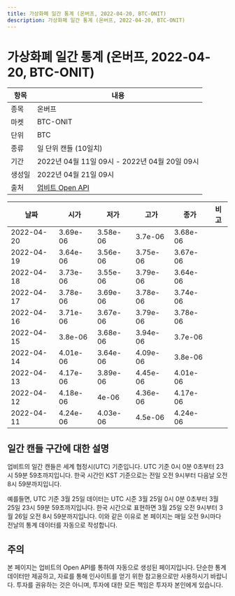 ```yaml
---
title: 가상화폐 일간 통계 (온버프, 2022-04-20, BTC-ONIT)
description: 가상화폐 일간 통계 (온버프, 2022-04-20, BTC-ONIT)
---
```



가상화폐 일간 통계 (온버프, 2022-04-20, BTC-ONIT)
===

|항목|내용|
|--|--|
|종목|온버프|
|마켓|BTC-ONIT|
|단위|BTC|
|종류|일 단위 캔들 (10일치)|
|기간|2022년 04월 11일 09시 - 2022년 04월 20일 09시|
|생성일|2022년 04월 21일 09시|
|출처|[업비트 Open API](https://docs.upbit.com)|


|날짜|시가|저가|고가|종가|비고|
|--|--|--|--|--|--|
|2022-04-20|3.69e-06|3.58e-06|3.7e-06|3.68e-06|    |
|2022-04-19|3.64e-06|3.56e-06|3.75e-06|3.67e-06|    |
|2022-04-18|3.73e-06|3.55e-06|3.79e-06|3.64e-06|    |
|2022-04-17|3.78e-06|3.69e-06|3.78e-06|3.74e-06|    |
|2022-04-16|3.71e-06|3.67e-06|3.79e-06|3.78e-06|    |
|2022-04-15|3.8e-06|3.68e-06|3.94e-06|3.7e-06|    |
|2022-04-14|4.01e-06|3.64e-06|4.09e-06|3.8e-06|    |
|2022-04-13|4.17e-06|3.89e-06|4.45e-06|4.01e-06|    |
|2022-04-12|4.18e-06|4e-06|4.36e-06|4.17e-06|    |
|2022-04-11|4.24e-06|4.03e-06|4.5e-06|4.24e-06|    |


일간 캔들 구간에 대한 설명
---


업비트의 일간 캔들은 세계 협정시(UTC) 기준입니다. 
UTC 기준 0시 0분 0초부터 23시 59분 59초까지입니다. 
한국 시간인 KST 기준으로는 전일 오전 9시부터 다음날 오전 8시 59분까지입니다. 


예를들면, UTC 기준 3월 25일 데이터는 UTC 시준 3월 25일 0시 0분 0초부터 3월 25일 23시 59분 59초까지입니다. 
한국 시간으로 표현하면 3월 25일 오전 9시부터 3월 26일 오전 8시 59분까지입니다. 
이와 같은 이유로 본 페이지는 매일 오전 9시마다 전날의 통계 데이터를 자동으로 작성합니다. 


주의
---


본 페이지는 업비트의 Open API를 통하여 자동으로 생성된 페이지입니다. 
단순한 통계 데이터만 제공하고, 자료를 통해 인사이트를 얻기 위한 참고용으로만 사용하시기 바랍니다. 
투자를 권유하는 것은 아니며, 투자에 대한 모든 책임은 투자자 본인에게 있습니다. 
